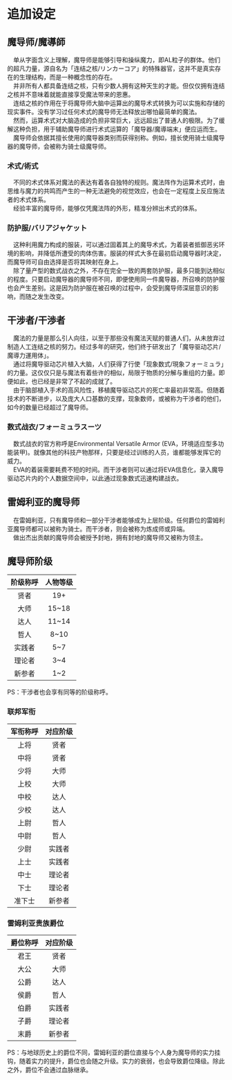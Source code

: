 # 追加设定

## 魔导师/魔導師
&emsp;单从字面含义上理解，魔导师是能够引导和操纵魔力，即AL粒子的群体。他们的超凡力量，源自名为「连结之核/リンカーコア」的特殊器官，这并不是真实存在的生理结构，而是一种概念性的存在。  
&emsp;并非所有人都具备连结之核，只有少数人拥有这种天生的才能。但仅仅拥有连结之核并不意味着就能直接享受魔法带来的恩惠。  
&emsp;连结之核的作用在于将魔导师大脑中运算出的魔导术式转换为可以实施和存储的现实事件。没有学习过任何术式的魔导师无法释放出哪怕最简单的魔法。  
&emsp;然而，运算术式对大脑造成的负担非常巨大，远远超出了普通人的极限。为了缓解这种负担，用于辅助魔导师进行术式运算的「魔导器/魔導端末」便应运而生。  
&emsp;魔导师会依据其擅长使用的魔导器类别而获得别称。例如，擅长使用骑士级魔导器的魔导师，会被称为骑士级魔导师。

### 术式/術式
&emsp;不同的术式体系对魔法的表达有着各自独特的规则。魔法阵作为运算术式时，由思维与魔力的共鸣而产生的一种无法避免的视觉效应，也会在一定程度上反应施法者的术式体系。  
&emsp;经验丰富的魔导师，能够仅凭魔法阵的外形，精准分辨出术式的体系。

### 防护服/バリアジャケット
&emsp;这种利用魔力构成的服装，可以通过固着其上的魔导术式，为着装者抵御恶劣环境的影响，并降低所遭受的肉体伤害。服装的样式大多在最初启动魔导器时决定，而魔导师可自由选择是否将其映射在身上。  
&emsp;除了量产型的数式战衣之外，不存在完全一致的两套防护服，最多只能到达相似的程度。只要启动魔导器的魔导师不同，即便使用同一件魔导器，所召唤的防护服也会产生差别。这是因为防护服在被召唤的过程中，会受到魔导师深层意识的影响，而随之发生改变。

## 干涉者/干渉者
&emsp;魔法的力量是那么引人向往，以至于那些没有魔法天赋的普通人们，从未放弃过制造人工连结之核的努力。经过多年的研究，他们终于研发出了「魔导驱动芯片/魔導力運用体」。  
&emsp;通过将魔导驱动芯片植入大脑，人们获得了行使「现象数式/現象フォーミュラ」的力量。这仅仅只是与魔法有着些许的相似，局限于物质的分解与重组的力量。即便如此，也已经是非常了不起的成就了。  
&emsp;由于脑部植入手术的高风险性，移植魔导驱动芯片的死亡率最初非常高。但随着技术的不断进步，以及庞大人口基数的支撑，现象数师，或被称为干涉者的他们，如今的数量已经超过了魔导师。

### 数式战衣/フォーミュラスーツ
&emsp;数式战衣的官方称呼是Environmental Versatile Armor (EVA，环境适应型多功能装甲)。就像其他的科技产物那样，只要是经过训练的人员，谁都能够发挥它的威力。  
&emsp;EVA的着装需要耗费不短的时间。而干涉者则可以通过将EVA信息化，录入魔导驱动芯片内的个人数据空间中，以此通过现象数式迅速构建战衣。

## 雷姆利亚的魔导师
&emsp;在雷姆利亚，只有魔导师和一部分干涉者能够成为上层阶级。任何爵位的雷姆利亚魔导师都可以被称为骑士。而干涉者，则会被称为炼成师或异端。  
&emsp;做出杰出贡献的魔导师会被授予封地，拥有封地的魔导师又被称为领主。

## 魔导师阶级

| 阶级称呼 | 人物等级 |
| :------: | :------: |
|   贤者   |   19+    |
|   大师   |  15~18   |
|   达人   |  11~14   |
|   哲人   |   8~10   |
|  实践者  |   5~7    |
|  理论者  |   3~4    |
|  新参者  |   1~2    |

PS：干涉者也会享有同等的阶级称呼。

### 联邦军衔

| 军衔称呼 | 对应阶级 |
| :------: | :------: |
|   上将   |   贤者   |
|   中将   |   贤者   |
|   少将   |   大师   |
|   上校   |   大师   |
|   中校   |   达人   |
|   少校   |   达人   |
|   上尉   |   哲人   |
|   中尉   |   哲人   |
|   少尉   |  实践者  |
|   上士   |  实践者  |
|   中士   |  理论者  |
|   下士   |  理论者  |
|  准下士  |  新参者  |

### 雷姆利亚贵族爵位

| 爵位称呼 | 对应阶级 |
| :------: | :------: |
|   君王   |   贤者   |
|   大公   |   大师   |
|   公爵   |   达人   |
|   侯爵   |   哲人   |
|   伯爵   |  实践者  |
|   子爵   |  理论者  |
|   末爵   |  新参者  |

PS：与地球历史上的爵位不同，雷姆利亚的爵位直接与个人身为魔导师的实力挂钩，随着实力的提升，爵位也会随之升级。实力的衰弱，也会导致爵位降级。除此之外，爵位不会通过血脉继承。